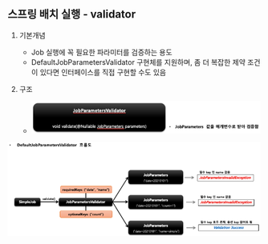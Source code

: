 ## 스프링 배치 실행 - validator

1. 기본개념
    - Job 실행에 꼭 필요한 파라미터를 검증하는 용도
    - DefaultJobParametersValidator 구현체를 지원하며, 좀 더 복잡한 제약 조건이 있다면 인터페이스를 직접 구현할 수도 있음

2. 구조
    - <img src="../../images/section04/validator.png" alt="validator.png">

<img src="../../images/section04/validator-flow.png" alt="validator-flow.png">